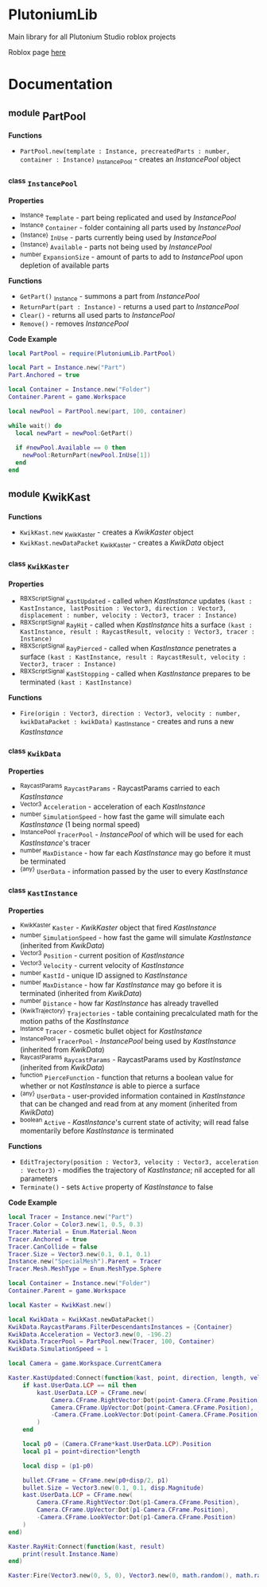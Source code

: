 # PlutoniumLib
Main library for all Plutonium Studio roblox projects

Roblox page [here](https://www.roblox.com/library/13882575468/PlutoniumLib)


# Documentation

## <sup>module</sup> PartPool

**Functions**
- `PartPool.new(template : Instance, precreatedParts : number, container : Instance)` <sub>InstancePool</sub> - creates an *InstancePool* object

### <sup>class</sup> `InstancePool`

**Properties**
- <sup>Instance</sup> `Template` - part being replicated and used by *InstancePool*
- <sup>Instance</sup> `Container` - folder containing all parts used by *InstancePool*
- <sup>{Instance}</sup> `InUse` - parts currently being used by *InstancePool*
- <sup>{Instance}</sup> `Available` - parts not being used by *InstancePool*
- <sup>number</sup> `ExpansionSize` - amount of parts to add to  *InstancePool* upon depletion of available parts
  
**Functions**
- `GetPart()` <sub>Instance</sub> - summons a part from *InstancePool*
- `ReturnPart(part : Instance)` - returns a used part to *InstancePool*
- `Clear()` - returns all used parts to *InstancePool*
- `Remove()` - removes *InstancePool*

**Code Example**
```lua
local PartPool = require(PlutoniumLib.PartPool)

local Part = Instance.new("Part")
Part.Anchored = true

local Container = Instance.new("Folder")
Container.Parent = game.Workspace

local newPool = PartPool.new(part, 100, container)

while wait() do
  local newPart = newPool:GetPart()
  
  if #newPool.Available == 0 then
    newPool:ReturnPart(newPool.InUse[1])
  end
end
```



## <sup>module</sup> KwikKast

**Functions**
- `KwikKast.new` <sub>KwikKaster</sub> - creates a *KwikKaster* object
- `KwikKast.newDataPacket` <sub>KwikKaster</sub> - creates a *KwikData* object

### <sup>class</sup> `KwikKaster`

**Properties**
- <sup>RBXScriptSignal</sup> `KastUpdated` - called when *KastInstance* updates `(kast : KastInstance, lastPosition : Vector3, direction : Vector3, displacement : number, velocity : Vector3, tracer : Instance)`
- <sup>RBXScriptSignal</sup> `RayHit` - called when *KastInstance* hits a surface `(kast : KastInstance, result : RaycastResult, velocity : Vector3, tracer : Instance)`
- <sup>RBXScriptSignal</sup> `RayPierced` - called when *KastInstance* penetrates a surface `(kast : KastInstance, result : RaycastResult, velocity : Vector3, tracer : Instance)`
- <sup>RBXScriptSignal</sup> `KastStopping` - called when *KastInstance* prepares to be terminated `(kast : KastInstance)`

**Functions**
- `Fire(origin : Vector3, direction : Vector3, velocity : number, kwikDataPacket : kwikData)` <sub>KastInstance</sub> - creates and runs a new *KastInstance*

### <sup>class</sup> `KwikData`

**Properties**
- <sup>RaycastParams</sup> `RaycastParams` - RaycastParams carried to each *KastInstance*
- <sup>Vector3</sup> `Acceleration` - acceleration of each *KastInstance*
- <sup>number</sup> `SimulationSpeed` - how fast the game will simulate each *KastInstance* (1 being normal speed)
- <sup>InstancePool</sup> `TracerPool` - *InstancePool* of which will be used for each *KastInstance*'s tracer
- <sup>number</sup> `MaxDistance` - how far each *KastInstance* may go before it must be terminated
- <sup>{any}</sup> `UserData` - information passed by the user to every *KastInstance*

### <sup>class</sup> `KastInstance`

**Properties**
- <sup>KwikKaster</sup> `Kaster` - *KwikKaster* object that fired *KastInstance*
- <sup>number</sup> `SimulationSpeed` - how fast the game will simulate *KastInstance* (inherited from *KwikData*)
- <sup>Vector3</sup> `Position` - current position of *KastInstance*
- <sup>Vector3</sup> `Velocity` - current velocity of *KastInstance*
- <sup>number</sup> `KastId` - unique ID assigned to *KastInstance*
- <sup>number</sup> `MaxDistance` - how far *KastInstance* may go before it is terminated (inherited from *KwikData*)
- <sup>number</sup> `Distance` - how far *KastInstance* has already travelled
- <sup>{KwikTrajectory}</sup> `Trajectories` - table containing precalculated math for the motion paths of the *KastInstance*
- <sup>Instance</sup> `Tracer` - cosmetic bullet object for *KastInstance*
- <sup>InstancePool</sup> `TracerPool` - *InstancePool* being used by *KastInstance* (inherited from *KwikData*)
- <sup>RaycastParams</sup> `RaycastParams` - RaycastParams used by *KastInstance* (inherited from *KwikData*)
- <sup>function</sup> `PierceFunction` - function that returns a boolean value for whether or not *KastInstance* is able to pierce a surface
- <sup>{any}</sup> `UserData` - user-provided information contained in *KastInstance* that can be changed and read from at any moment (inherited from *KwikData*)
- <sup>boolean</sup> `Active` - *KastInstance*'s current state of activity; will read false momentarily before *KastInstance* is terminated

**Functions**
- `EditTrajectory(position : Vector3, velocity : Vector3, acceleration : Vector3)` - modifies the trajectory of *KastInstance*; nil accepted for all parameters
- `Terminate()` - sets `Active` property of *KastInstance* to false

**Code Example**

```lua
local Tracer = Instance.new("Part")
Tracer.Color = Color3.new(1, 0.5, 0.3)
Tracer.Material = Enum.Material.Neon
Tracer.Anchored = true
Tracer.CanCollide = false
Tracer.Size = Vector3.new(0.1, 0.1, 0.1)
Instance.new("SpecialMesh").Parent = Tracer
Tracer.Mesh.MeshType = Enum.MeshType.Sphere

local Container = Instance.new("Folder")
Container.Parent = game.Workspace

local Kaster = KwikKast.new()

local KwikData = KwikKast.newDataPacket()
KwikData.RaycastParams.FilterDescendantsInstances = {Container}
KwikData.Acceleration = Vector3.new(0, -196.2)
KwikData.TracerPool = PartPool.new(Tracer, 100, Container)
KwikData.SimulationSpeed = 1

local Camera = game.Workspace.CurrentCamera

Kaster.KastUpdated:Connect(function(kast, point, direction, length, velocity, bullet)
	if kast.UserData.LCP == nil then
		kast.UserData.LCP = CFrame.new(
			Camera.CFrame.RightVector:Dot(point-Camera.CFrame.Position),
			Camera.CFrame.UpVector:Dot(point-Camera.CFrame.Position),
			-Camera.CFrame.LookVector:Dot(point-Camera.CFrame.Position)
		)
	end

	local p0 = (Camera.CFrame*kast.UserData.LCP).Position
	local p1 = point+direction*length

	local disp = (p1-p0)

	bullet.CFrame = CFrame.new(p0+disp/2, p1)
	bullet.Size = Vector3.new(0.1, 0.1, disp.Magnitude)
	kast.UserData.LCP = CFrame.new(
		Camera.CFrame.RightVector:Dot(p1-Camera.CFrame.Position),
		Camera.CFrame.UpVector:Dot(p1-Camera.CFrame.Position),
		-Camera.CFrame.LookVector:Dot(p1-Camera.CFrame.Position)
	)
end)

Kaster.RayHit:Connect(function(kast, result)
	print(result.Instance.Name)
end)

Kaster:Fire(Vector3.new(0, 5, 0), Vector3.new(0, math.random(), math.random()), 800, self.KwikData)
```
